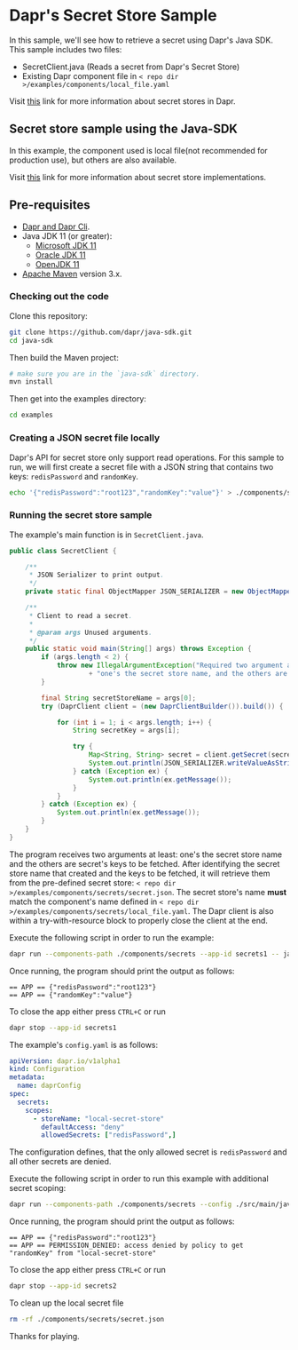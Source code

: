 # Dapr's Secret Store Sample

In this sample, we'll see how to retrieve a secret using Dapr's Java SDK.
This sample includes two files:

* SecretClient.java (Reads a secret from Dapr's Secret Store)
* Existing Dapr component file in `< repo dir >/examples/components/local_file.yaml`

Visit [this](https://docs.dapr.io/developing-applications/building-blocks/secrets/secrets-overview/) link for more information about secret stores in Dapr.

## Secret store sample using the Java-SDK

In this example, the component used is local file(not recommended for production use), but others are also available.

Visit [this](https://github.com/dapr/components-contrib/tree/master/secretstores) link for more information about secret store implementations.


## Pre-requisites

* [Dapr and Dapr Cli](https://docs.dapr.io/getting-started/install-dapr/).
* Java JDK 11 (or greater):
  * [Microsoft JDK 11](https://docs.microsoft.com/en-us/java/openjdk/download#openjdk-11)
  * [Oracle JDK 11](https://www.oracle.com/technetwork/java/javase/downloads/index.html#JDK11)
  * [OpenJDK 11](https://jdk.java.net/11/)
* [Apache Maven](https://maven.apache.org/install.html) version 3.x.

### Checking out the code

Clone this repository:

```sh
git clone https://github.com/dapr/java-sdk.git
cd java-sdk
```

Then build the Maven project:

```sh
# make sure you are in the `java-sdk` directory.
mvn install
```

Then get into the examples directory:

```sh
cd examples
```

### Creating a JSON secret file locally

Dapr's API for secret store only support read operations. For this sample to run, we will first create a secret file with a JSON string that contains two keys: `redisPassword` and `randomKey`.

<!-- STEP
name: create local file 
-->

```bash
echo '{"redisPassword":"root123","randomKey":"value"}' > ./components/secrets/secret.json
```

<!-- END_STEP -->

### Running the secret store sample

The example's main function is in `SecretClient.java`.

```java
public class SecretClient {

    /**
     * JSON Serializer to print output.
     */
    private static final ObjectMapper JSON_SERIALIZER = new ObjectMapper();

    /**
     * Client to read a secret.
     *
     * @param args Unused arguments.
     */
    public static void main(String[] args) throws Exception {
        if (args.length < 2) {
            throw new IllegalArgumentException("Required two argument at least: "
                    + "one's the secret store name, and the others are secret keys.");
        }

        final String secretStoreName = args[0];
        try (DaprClient client = (new DaprClientBuilder()).build()) {

            for (int i = 1; i < args.length; i++) {
                String secretKey = args[i];

                try {
                    Map<String, String> secret = client.getSecret(secretStoreName, secretKey).block();
                    System.out.println(JSON_SERIALIZER.writeValueAsString(secret));
                } catch (Exception ex) {
                    System.out.println(ex.getMessage());
                }
            }
        } catch (Exception ex) {
            System.out.println(ex.getMessage());
        }
    }
}
```
The program receives two arguments at least: one's the secret store name and the others are secret's keys to be fetched.
After identifying the secret store name that created and the keys to be fetched, it will retrieve them from the pre-defined secret store: `< repo dir >/examples/components/secrets/secret.json`.
The secret store's name **must** match the component's name defined in `< repo dir >/examples/components/secrets/local_file.yaml`.
The Dapr client is also within a try-with-resource block to properly close the client at the end.

Execute the following script in order to run the example:

<!-- STEP
name: Validate normal run
expected_stdout_lines:
  - '== APP == {"redisPassword":"root123"}'
  - '== APP == {"randomKey":"value"}'
background: true
sleep: 5
-->

```bash
dapr run --components-path ./components/secrets --app-id secrets1 -- java -jar target/dapr-java-sdk-examples-exec.jar io.dapr.examples.secrets.SecretClient local-secret-store redisPassword randomKey
```

<!-- END_STEP -->

Once running, the program should print the output as follows:

```
== APP == {"redisPassword":"root123"}
== APP == {"randomKey":"value"}
```

To close the app either press `CTRL+C` or run

<!-- STEP
name: Cleanup first app
-->

```bash
dapr stop --app-id secrets1
```

<!-- END_STEP -->


The example's `config.yaml` is as follows:
```yaml
apiVersion: dapr.io/v1alpha1
kind: Configuration
metadata:
  name: daprConfig
spec:
  secrets:
    scopes:
      - storeName: "local-secret-store"
        defaultAccess: "deny"
        allowedSecrets: ["redisPassword",]
```

The configuration defines, that the only allowed secret is `redisPassword` and all other secrets are denied.

Execute the following script in order to run this example with additional secret scoping:

<!-- STEP
name: Validate error on querying random secret
expected_stdout_lines:
  - '== APP == {"redisPassword":"root123"}'
  - '== APP == PERMISSION_DENIED: access denied by policy to get "randomKey" from "local-secret-store"'
background: true
sleep: 5
-->

```sh
dapr run --components-path ./components/secrets --config ./src/main/java/io/dapr/examples/secrets/config.yaml --app-id secrets2 -- java -jar target/dapr-java-sdk-examples-exec.jar io.dapr.examples.secrets.SecretClient local-secret-store redisPassword randomKey
```

<!-- END_STEP --> 

Once running, the program should print the output as follows:

```
== APP == {"redisPassword":"root123"}
== APP == PERMISSION_DENIED: access denied by policy to get "randomKey" from "local-secret-store"
``` 

To close the app either press `CTRL+C` or run

<!-- STEP
name: Cleanup second app
-->

```bash
dapr stop --app-id secrets2
```

<!-- END_STEP -->


To clean up the local secret file

<!-- STEP
name: Cleanup local secret file
-->

```sh
rm -rf ./components/secrets/secret.json
```

<!-- END_STEP -->

Thanks for playing.
